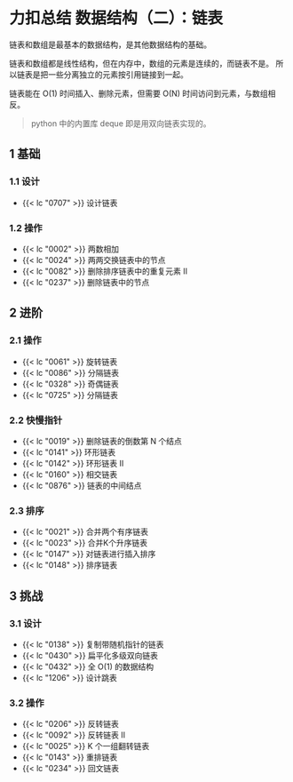 # 力扣总结 数据结构（二）：链表


链表和数组是最基本的数据结构，是其他数据结构的基础。

链表和数组都是线性结构，但在内存中，数组的元素是连续的，而链表不是。
所以链表是把一些分离独立的元素按引用链接到一起。

链表能在 O(1) 时间插入、删除元素，但需要 O(N) 时间访问到元素，与数组相反。

>python 中的内置库 deque 即是用双向链表实现的。


## 1 基础

### 1.1 设计

- {{< lc "0707" >}} 设计链表

### 1.2 操作

- {{< lc "0002" >}} 两数相加
- {{< lc "0024" >}} 两两交换链表中的节点
- {{< lc "0082" >}} 删除排序链表中的重复元素 II
- {{< lc "0237" >}} 删除链表中的节点

## 2 进阶

### 2.1 操作

- {{< lc "0061" >}} 旋转链表
- {{< lc "0086" >}} 分隔链表
- {{< lc "0328" >}} 奇偶链表
- {{< lc "0725" >}} 分隔链表

### 2.2 快慢指针

- {{< lc "0019" >}} 删除链表的倒数第 N 个结点
- {{< lc "0141" >}} 环形链表
- {{< lc "0142" >}} 环形链表 II
- {{< lc "0160" >}} 相交链表
- {{< lc "0876" >}} 链表的中间结点

### 2.3 排序

- {{< lc "0021" >}} 合并两个有序链表
- {{< lc "0023" >}} 合并K个升序链表
- {{< lc "0147" >}} 对链表进行插入排序
- {{< lc "0148" >}} 排序链表

## 3 挑战

### 3.1 设计

- {{< lc "0138" >}} 复制带随机指针的链表
- {{< lc "0430" >}} 扁平化多级双向链表
- {{< lc "0432" >}} 全 O(1) 的数据结构
- {{< lc "1206" >}} 设计跳表

### 3.2 操作

- {{< lc "0206" >}} 反转链表
- {{< lc "0092" >}} 反转链表 II
- {{< lc "0025" >}} K 个一组翻转链表
- {{< lc "0143" >}} 重排链表
- {{< lc "0234" >}} 回文链表
